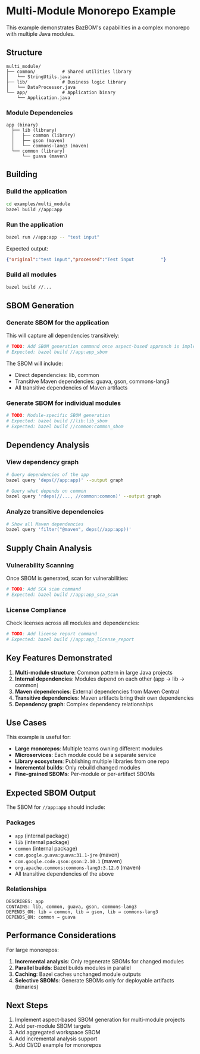 # Multi-Module Monorepo Example

This example demonstrates BazBOM's capabilities in a complex monorepo with multiple Java modules.

## Structure

```
multi_module/
├── common/          # Shared utilities library
│   └── StringUtils.java
├── lib/             # Business logic library
│   └── DataProcessor.java
└── app/             # Application binary
    └── Application.java
```

### Module Dependencies

```
app (binary)
  ├── lib (library)
  │   ├── common (library)
  │   ├── gson (maven)
  │   └── commons-lang3 (maven)
  └── common (library)
      └── guava (maven)
```

## Building

### Build the application

```bash
cd examples/multi_module
bazel build //app:app
```

### Run the application

```bash
bazel run //app:app -- "test input"
```

Expected output:
```json
{"original":"test input","processed":"Test input          "}
```

### Build all modules

```bash
bazel build //...
```

## SBOM Generation

### Generate SBOM for the application

This will capture all dependencies transitively:

```bash
# TODO: Add SBOM generation command once aspect-based approach is implemented
# Expected: bazel build //app:app_sbom
```

The SBOM will include:
- Direct dependencies: lib, common
- Transitive Maven dependencies: guava, gson, commons-lang3
- All transitive dependencies of Maven artifacts

### Generate SBOM for individual modules

```bash
# TODO: Module-specific SBOM generation
# Expected: bazel build //lib:lib_sbom
# Expected: bazel build //common:common_sbom
```

## Dependency Analysis

### View dependency graph

```bash
# Query dependencies of the app
bazel query 'deps(//app:app)' --output graph

# Query what depends on common
bazel query 'rdeps(//..., //common:common)' --output graph
```

### Analyze transitive dependencies

```bash
# Show all Maven dependencies
bazel query 'filter("@maven", deps(//app:app))'
```

## Supply Chain Analysis

### Vulnerability Scanning

Once SBOM is generated, scan for vulnerabilities:

```bash
# TODO: Add SCA scan command
# Expected: bazel build //app:app_sca_scan
```

### License Compliance

Check licenses across all modules and dependencies:

```bash
# TODO: Add license report command
# Expected: bazel build //app:app_license_report
```

## Key Features Demonstrated

1. **Multi-module structure**: Common pattern in large Java projects
2. **Internal dependencies**: Modules depend on each other (app → lib → common)
3. **Maven dependencies**: External dependencies from Maven Central
4. **Transitive dependencies**: Maven artifacts bring their own dependencies
5. **Dependency graph**: Complex dependency relationships

## Use Cases

This example is useful for:

- **Large monorepos**: Multiple teams owning different modules
- **Microservices**: Each module could be a separate service
- **Library ecosystem**: Publishing multiple libraries from one repo
- **Incremental builds**: Only rebuild changed modules
- **Fine-grained SBOMs**: Per-module or per-artifact SBOMs

## Expected SBOM Output

The SBOM for `//app:app` should include:

### Packages
- `app` (internal package)
- `lib` (internal package)
- `common` (internal package)
- `com.google.guava:guava:31.1-jre` (maven)
- `com.google.code.gson:gson:2.10.1` (maven)
- `org.apache.commons:commons-lang3:3.12.0` (maven)
- All transitive dependencies of the above

### Relationships
```
DESCRIBES: app
CONTAINS: lib, common, guava, gson, commons-lang3
DEPENDS_ON: lib → common, lib → gson, lib → commons-lang3
DEPENDS_ON: common → guava
```

## Performance Considerations

For large monorepos:

1. **Incremental analysis**: Only regenerate SBOMs for changed modules
2. **Parallel builds**: Bazel builds modules in parallel
3. **Caching**: Bazel caches unchanged module outputs
4. **Selective SBOMs**: Generate SBOMs only for deployable artifacts (binaries)

## Next Steps

1. Implement aspect-based SBOM generation for multi-module projects
2. Add per-module SBOM targets
3. Add aggregated workspace SBOM
4. Add incremental analysis support
5. Add CI/CD example for monorepos

